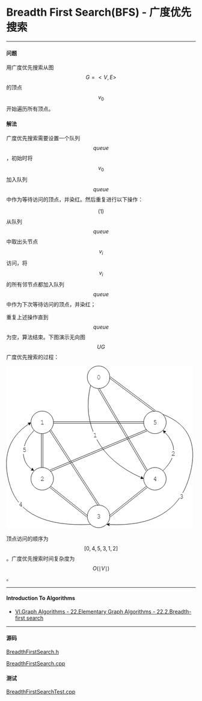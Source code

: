 <script type="text/javascript" src="https://cdnjs.cloudflare.com/ajax/libs/mathjax/2.7.1/MathJax.js?config=TeX-AMS-MML_HTMLorMML"></script>

# Breadth First Search(BFS) - 广度优先搜索

--------

#### 问题

用广度优先搜索从图$$ G = <V,E> $$的顶点$$ v_0 $$开始遍历所有顶点。

#### 解法

广度优先搜索需要设置一个队列$$ queue $$，初始时将$$ v_0 $$加入队列$$ queue $$中作为等待访问的顶点，并染红。然后重复进行以下操作：

$$ (1) $$ 从队列$$ queue $$中取出头节点$$ v_i $$访问，将$$ v_i $$的所有邻节点都加入队列$$ queue $$中作为下次等待访问的顶点，并染红；

重复上述操作直到$$ queue $$为空，算法结束。下图演示无向图$$ UG $$广度优先搜索的过程：

![BreadthFirstSearch1.png](../res/BreadthFirstSearch1.png)

顶点访问的顺序为$$ [0, 4, 5, 3, 1, 2] $$。广度优先搜索时间复杂度为$$ O(\mid V \mid) $$。

--------

#### Introduction To Algorithms

* [VI.Graph Algorithms - 22.Elementary Graph Algorithms - 22.2.Breadth-first search](https://mcdtu.files.wordpress.com/2017/03/introduction-to-algorithms-3rd-edition-sep-2010.pdf)

--------

#### 源码

[BreadthFirstSearch.h](https://github.com/linrongbin16/Way-to-Algorithm/blob/master/src/GraphTheory/Traverse/BreadthFirstSearch.h)

[BreadthFirstSearch.cpp](https://github.com/linrongbin16/Way-to-Algorithm/blob/master/src/GraphTheory/Traverse/BreadthFirstSearch.cpp)

#### 测试

[BreadthFirstSearchTest.cpp](https://github.com/linrongbin16/Way-to-Algorithm/blob/master/src/GraphTheory/Traverse/BreadthFirstSearchTest.cpp)

